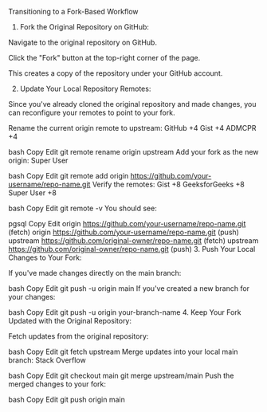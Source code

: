 Transitioning to a Fork-Based Workflow
1. Fork the Original Repository on GitHub:

Navigate to the original repository on GitHub.

Click the "Fork" button at the top-right corner of the page.

This creates a copy of the repository under your GitHub account.​

2. Update Your Local Repository Remotes:

Since you've already cloned the original repository and made changes, you can reconfigure your remotes to point to your fork.​

Rename the current origin remote to upstream:​
GitHub
+4
Gist
+4
ADMCPR
+4

bash
Copy
Edit
  git remote rename origin upstream
Add your fork as the new origin:​
Super User

bash
Copy
Edit
  git remote add origin https://github.com/your-username/repo-name.git
Verify the remotes:​
Gist
+8
GeeksforGeeks
+8
Super User
+8

bash
Copy
Edit
  git remote -v
You should see:​

pgsql
Copy
Edit
  origin    https://github.com/your-username/repo-name.git (fetch)
  origin    https://github.com/your-username/repo-name.git (push)
  upstream  https://github.com/original-owner/repo-name.git (fetch)
  upstream  https://github.com/original-owner/repo-name.git (push)
3. Push Your Local Changes to Your Fork:

If you've made changes directly on the main branch:​

bash
Copy
Edit
  git push -u origin main
If you've created a new branch for your changes:​

bash
Copy
Edit
  git push -u origin your-branch-name
4. Keep Your Fork Updated with the Original Repository:

Fetch updates from the original repository:​

bash
Copy
Edit
  git fetch upstream
Merge updates into your local main branch:​
Stack Overflow

bash
Copy
Edit
  git checkout main
  git merge upstream/main
Push the merged changes to your fork:​

bash
Copy
Edit
  git push origin main